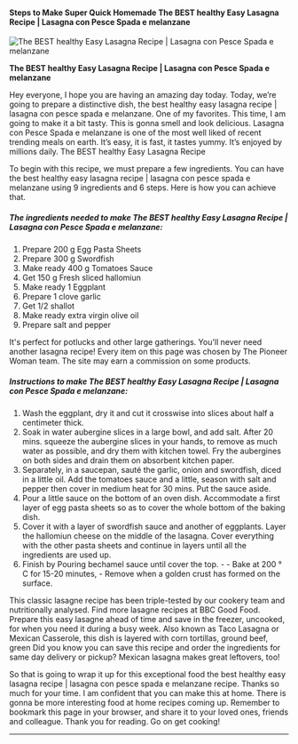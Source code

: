             

#### Steps to Make Super Quick Homemade The BEST healthy Easy Lasagna Recipe | Lasagna con Pesce Spada e melanzane

![The BEST healthy Easy Lasagna Recipe | Lasagna con Pesce Spada e melanzane](https://img-global.cpcdn.com/recipes/46c16c37c6644fa2/751x532cq70/the-best-healthy-easy-lasagna-recipe-lasagna-con-pesce-spada-e-melanzane-recipe-main-photo.jpg)

**The BEST healthy Easy Lasagna Recipe | Lasagna con Pesce Spada e melanzane**

Hey everyone, I hope you are having an amazing day today. Today, we’re going to prepare a distinctive dish, the best healthy easy lasagna recipe | lasagna con pesce spada e melanzane. One of my favorites. This time, I am going to make it a bit tasty. This is gonna smell and look delicious. Lasagna con Pesce Spada e melanzane is one of the most well liked of recent trending meals on earth. It’s easy, it is fast, it tastes yummy. It’s enjoyed by millions daily. The BEST healthy Easy Lasagna Recipe

To begin with this recipe, we must prepare a few ingredients. You can have the best healthy easy lasagna recipe | lasagna con pesce spada e melanzane using 9 ingredients and 6 steps. Here is how you can achieve that.

##### The ingredients needed to make The BEST healthy Easy Lasagna Recipe | Lasagna con Pesce Spada e melanzane:

1.  Prepare 200 g Egg Pasta Sheets
2.  Prepare 300 g Swordfish
3.  Make ready 400 g Tomatoes Sauce
4.  Get 150 g Fresh sliced ​​hallomiun
5.  Make ready 1 Eggplant
6.  Prepare 1 clove garlic
7.  Get 1/2 shallot
8.  Make ready extra virgin olive oil
9.  Prepare salt and pepper

It's perfect for potlucks and other large gatherings. You'll never need another lasagna recipe! Every item on this page was chosen by The Pioneer Woman team. The site may earn a commission on some products.

##### Instructions to make The BEST healthy Easy Lasagna Recipe | Lasagna con Pesce Spada e melanzane:

1.  Wash the eggplant, dry it and cut it crosswise into slices about half a centimeter thick.
2.  Soak in water aubergine slices in a large bowl, and add salt. After 20 mins. squeeze the aubergine slices in your hands, to remove as much water as possible, and dry them with kitchen towel. Fry the aubergines on both sides and drain them on absorbent kitchen paper.
3.  Separately, in a saucepan, sauté the garlic, onion and swordfish, diced in a little oil. Add the tomatoes sauce and a little, season with salt and pepper then cover in medium heat for 30 mins. Put the sauce aside.
4.  Pour a little sauce on the bottom of an oven dish. Accommodate a first layer of egg pasta sheets so as to cover the whole bottom of the baking dish.
5.  Cover it with a layer of swordfish sauce and another of eggplants. Layer the hallomiun cheese on the middle of the lasagna. Cover everything with the other pasta sheets and continue in layers until all the ingredients are used up.
6.  Finish by Pouring bechamel sauce until cover the top. - - Bake at 200 ° C for 15-20 minutes, - Remove when a golden crust has formed on the surface.

This classic lasagne recipe has been triple-tested by our cookery team and nutritionally analysed. Find more lasagne recipes at BBC Good Food. Prepare this easy lasagne ahead of time and save in the freezer, uncooked, for when you need it during a busy week. Also known as Taco Lasagna or Mexican Casserole, this dish is layered with corn tortillas, ground beef, green Did you know you can save this recipe and order the ingredients for same day delivery or pickup? Mexican lasagna makes great leftovers, too!

So that is going to wrap it up for this exceptional food the best healthy easy lasagna recipe | lasagna con pesce spada e melanzane recipe. Thanks so much for your time. I am confident that you can make this at home. There is gonna be more interesting food at home recipes coming up. Remember to bookmark this page in your browser, and share it to your loved ones, friends and colleague. Thank you for reading. Go on get cooking!

* * *